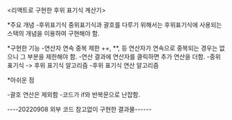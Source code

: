 <리액트로 구현한 후위 표기식 계산기>

\*주요 개념 -후위표기식
중위표기식과 괄호를 다루기 위해서는 후위표기식에 사용되는 스택의 개념을 이용하여 구현해야 함.

\*구현한 기능 -연산자 연속 중복 제한
++, \*\*, 등 연산자가 연속으로 중복되는 경우는 없으니 그 부분을 제한해야 함. -연산 결과에 연산자를 클릭하면 추가 연산을 더함. -중위 표기식 -> 후위 표기식 알고리즘 -후위 표기식 연산 알고리즘

\*아쉬운 점

-괄호 연산은 제외함 -코드가 if와 반복문으로 난잡함.

----20220908 외부 코드 참고없이 구현한 결과물------

